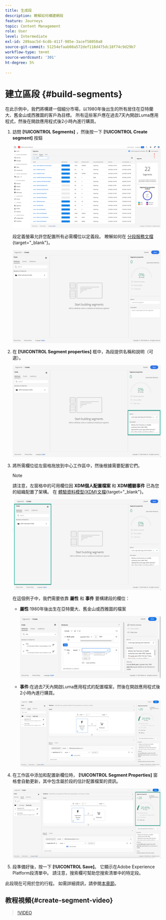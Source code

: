 ```yaml
---
title: 生成段
description: 瞭解如何構建網段
feature: Journeys
topic: Content Management
role: User
level: Intermediate
exl-id: 289aac5d-6cdb-411f-985e-3acef58050a8
source-git-commit: 51254efaab08a572def118d475dc18f74c9d29b7
workflow-type: tm+mt
source-wordcount: '301'
ht-degree: 5%

---
```


# 建立區段 {#build-segments}

在此示例中，我們將構建一個細分市場，以1980年後出生的所有居住在亞特蘭大、舊金山或西雅圖的客戶為目標。 所有這些客戶應在過去7天內開啟Luma應用程式，然後在開啟應用程式後2小時內進行購買。

1. 訪問 **[!UICONTROL Segments]** ，然後按一下 **[!UICONTROL Create segment]** 按鈕

   ![](../assets/create-segment.png)

   段定義螢幕允許您配置所有必需欄位以定義段。 瞭解如何在 [分段服務文檔](https://experienceleague.adobe.com/docs/experience-platform/segmentation/ui/overview.html){target=&quot;_blank&quot;}。

   ![](../assets/segment-builder.png)

1. 在 **[!UICONTROL Segment properties]** 框中，為段提供名稱和說明（可選）。

   ![](../assets/segment-properties.png)

1. 將所需欄位從左窗格拖放到中心工作區中，然後根據需要配置它們。

   >[!NOTE]
   >
   >請注意，左窗格中的可用欄位因 **XDM個人配置檔案** 和 **XDM體驗事件** 已為您的組織配置了架構。  在 [體驗資料模型(XDM)文檔](https://experienceleague.adobe.com/docs/experience-platform/xdm/home.html?lang=zh-Hant){target=&quot;_blank&quot;}。

   ![](../assets/drag-fields.png)

   在這個例子中，我們需要依靠 **屬性** 和 **事件** 要構建段的欄位：

   * **屬性**:1980年後出生在亞特蘭大、舊金山或西雅圖的檔案

      ![](../assets/add-attributes.png)

   * **事件**:在過去7天內開啟Luma應用程式的配置檔案，然後在開啟應用程式後2小時內進行購買。

      ![](../assets/add-events.png)

1. 在工作區中添加和配置新欄位時， **[!UICONTROL Segment Properties]** 窗格會自動更新，其中包含屬於段的估計配置檔案的資訊。

   ![](../assets/segment-estimate.png)

1. 段準備好後，按一下 **[!UICONTROL Save]**。 它顯示在Adobe Experience Platform段清單中。 請注意，搜索欄可幫助您搜索清單中的特定段。

此段現在可用於您的行程。 如需詳細資訊，請參閱[本章節](../segment/about-segments.md)。

## 教程視頻{#create-segment-video}

>[!VIDEO](https://video.tv.adobe.com/v/334281?quality=12)
